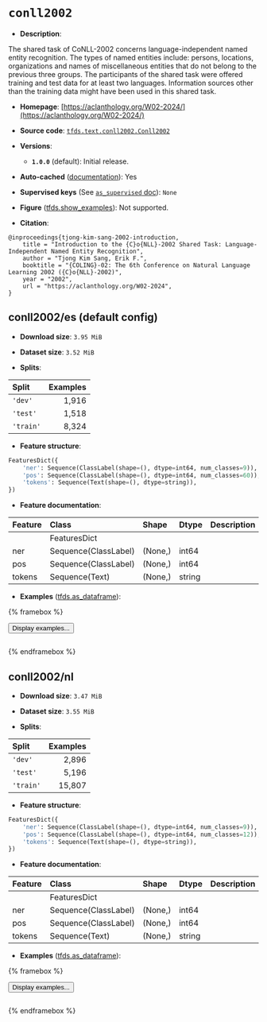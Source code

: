 <div itemscope itemtype="http://schema.org/Dataset">
  <div itemscope itemprop="includedInDataCatalog" itemtype="http://schema.org/DataCatalog">
    <meta itemprop="name" content="TensorFlow Datasets" />
  </div>
  <meta itemprop="name" content="conll2002" />
  <meta itemprop="description" content="The shared task of CoNLL-2002 concerns language-independent named entity&#10;recognition. The types of named entities include: persons, locations,&#10;organizations and names of miscellaneous entities that do not belong to the&#10;previous three groups. The participants of the shared task were offered training&#10;and test data for at least two languages. Information sources other than the&#10;training data might have been used in this shared task.&#10;&#10;To use this dataset:&#10;&#10;```python&#10;import tensorflow_datasets as tfds&#10;&#10;ds = tfds.load(&#x27;conll2002&#x27;, split=&#x27;train&#x27;)&#10;for ex in ds.take(4):&#10;  print(ex)&#10;```&#10;&#10;See [the guide](https://www.tensorflow.org/datasets/overview) for more&#10;informations on [tensorflow_datasets](https://www.tensorflow.org/datasets).&#10;&#10;" />
  <meta itemprop="url" content="https://www.tensorflow.org/datasets/catalog/conll2002" />
  <meta itemprop="sameAs" content="https://aclanthology.org/W02-2024/" />
  <meta itemprop="citation" content="@inproceedings{tjong-kim-sang-2002-introduction,&#10;    title = &quot;Introduction to the {C}o{NLL}-2002 Shared Task: Language-Independent Named Entity Recognition&quot;,&#10;    author = &quot;Tjong Kim Sang, Erik F.&quot;,&#10;    booktitle = &quot;{COLING}-02: The 6th Conference on Natural Language Learning 2002 ({C}o{NLL}-2002)&quot;,&#10;    year = &quot;2002&quot;,&#10;    url = &quot;https://aclanthology.org/W02-2024&quot;,&#10;}" />
</div>

# `conll2002`


*   **Description**:

The shared task of CoNLL-2002 concerns language-independent named entity
recognition. The types of named entities include: persons, locations,
organizations and names of miscellaneous entities that do not belong to the
previous three groups. The participants of the shared task were offered training
and test data for at least two languages. Information sources other than the
training data might have been used in this shared task.

*   **Homepage**:
    [https://aclanthology.org/W02-2024/](https://aclanthology.org/W02-2024/)

*   **Source code**:
    [`tfds.text.conll2002.Conll2002`](https://github.com/tensorflow/datasets/tree/master/tensorflow_datasets/text/conll2002/conll2002.py)

*   **Versions**:

    *   **`1.0.0`** (default): Initial release.

*   **Auto-cached**
    ([documentation](https://www.tensorflow.org/datasets/performances#auto-caching)):
    Yes

*   **Supervised keys** (See
    [`as_supervised` doc](https://www.tensorflow.org/datasets/api_docs/python/tfds/load#args)):
    `None`

*   **Figure**
    ([tfds.show_examples](https://www.tensorflow.org/datasets/api_docs/python/tfds/visualization/show_examples)):
    Not supported.

*   **Citation**:

```
@inproceedings{tjong-kim-sang-2002-introduction,
    title = "Introduction to the {C}o{NLL}-2002 Shared Task: Language-Independent Named Entity Recognition",
    author = "Tjong Kim Sang, Erik F.",
    booktitle = "{COLING}-02: The 6th Conference on Natural Language Learning 2002 ({C}o{NLL}-2002)",
    year = "2002",
    url = "https://aclanthology.org/W02-2024",
}
```


## conll2002/es (default config)

*   **Download size**: `3.95 MiB`

*   **Dataset size**: `3.52 MiB`

*   **Splits**:

Split     | Examples
:-------- | -------:
`'dev'`   | 1,916
`'test'`  | 1,518
`'train'` | 8,324

*   **Feature structure**:

```python
FeaturesDict({
    'ner': Sequence(ClassLabel(shape=(), dtype=int64, num_classes=9)),
    'pos': Sequence(ClassLabel(shape=(), dtype=int64, num_classes=60)),
    'tokens': Sequence(Text(shape=(), dtype=string)),
})
```

*   **Feature documentation**:

Feature | Class                | Shape   | Dtype  | Description
:------ | :------------------- | :------ | :----- | :----------
        | FeaturesDict         |         |        |
ner     | Sequence(ClassLabel) | (None,) | int64  |
pos     | Sequence(ClassLabel) | (None,) | int64  |
tokens  | Sequence(Text)       | (None,) | string |

*   **Examples**
    ([tfds.as_dataframe](https://www.tensorflow.org/datasets/api_docs/python/tfds/as_dataframe)):

<!-- mdformat off(HTML should not be auto-formatted) -->

{% framebox %}

<button id="displaydataframe">Display examples...</button>
<div id="dataframecontent" style="overflow-x:auto"></div>
<script>
const url = "https://storage.googleapis.com/tfds-data/visualization/dataframe/conll2002-es-1.0.0.html";
const dataButton = document.getElementById('displaydataframe');
dataButton.addEventListener('click', async () => {
  // Disable the button after clicking (dataframe loaded only once).
  dataButton.disabled = true;

  const contentPane = document.getElementById('dataframecontent');
  try {
    const response = await fetch(url);
    // Error response codes don't throw an error, so force an error to show
    // the error message.
    if (!response.ok) throw Error(response.statusText);

    const data = await response.text();
    contentPane.innerHTML = data;
  } catch (e) {
    contentPane.innerHTML =
        'Error loading examples. If the error persist, please open '
        + 'a new issue.';
  }
});
</script>

{% endframebox %}

<!-- mdformat on -->

## conll2002/nl

*   **Download size**: `3.47 MiB`

*   **Dataset size**: `3.55 MiB`

*   **Splits**:

Split     | Examples
:-------- | -------:
`'dev'`   | 2,896
`'test'`  | 5,196
`'train'` | 15,807

*   **Feature structure**:

```python
FeaturesDict({
    'ner': Sequence(ClassLabel(shape=(), dtype=int64, num_classes=9)),
    'pos': Sequence(ClassLabel(shape=(), dtype=int64, num_classes=12)),
    'tokens': Sequence(Text(shape=(), dtype=string)),
})
```

*   **Feature documentation**:

Feature | Class                | Shape   | Dtype  | Description
:------ | :------------------- | :------ | :----- | :----------
        | FeaturesDict         |         |        |
ner     | Sequence(ClassLabel) | (None,) | int64  |
pos     | Sequence(ClassLabel) | (None,) | int64  |
tokens  | Sequence(Text)       | (None,) | string |

*   **Examples**
    ([tfds.as_dataframe](https://www.tensorflow.org/datasets/api_docs/python/tfds/as_dataframe)):

<!-- mdformat off(HTML should not be auto-formatted) -->

{% framebox %}

<button id="displaydataframe">Display examples...</button>
<div id="dataframecontent" style="overflow-x:auto"></div>
<script>
const url = "https://storage.googleapis.com/tfds-data/visualization/dataframe/conll2002-nl-1.0.0.html";
const dataButton = document.getElementById('displaydataframe');
dataButton.addEventListener('click', async () => {
  // Disable the button after clicking (dataframe loaded only once).
  dataButton.disabled = true;

  const contentPane = document.getElementById('dataframecontent');
  try {
    const response = await fetch(url);
    // Error response codes don't throw an error, so force an error to show
    // the error message.
    if (!response.ok) throw Error(response.statusText);

    const data = await response.text();
    contentPane.innerHTML = data;
  } catch (e) {
    contentPane.innerHTML =
        'Error loading examples. If the error persist, please open '
        + 'a new issue.';
  }
});
</script>

{% endframebox %}

<!-- mdformat on -->